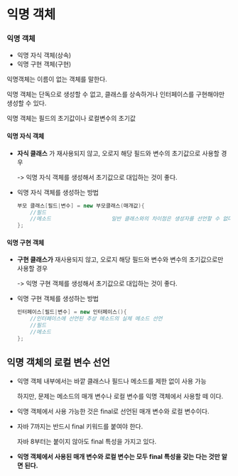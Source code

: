 # 익명 객체

### 익명 객체 

+ 익명 자식 객체(상속)
+ 익명 구현 객체(구현)



익명객체는 이름이 없는 객체를 말한다.

익명 객체는 단독으로 생성할 수 없고, 클래스를 상속하거나 인터페이스를 구현해야만 생성할 수 있다.

익명 객체는 필드의 초기값이나 로컬변수의 초기값



#### 익명 자식 객체

+ **자식 클래스** 가 재사용되지 않고, 오로지 해당 필드와 변수의 초기값으로 사용할 경우

  -> 익명 자식 객체를 생성해서 초기값으로 대입하는 것이 좋다.

+ 익명 자식 객체를 생성하는 방법

  ```java
  부모 클래스[필드|변수] = new 부모클래스(매개값){
      //필드
      //메소드                   일반 클래스와의 차이점은 생성자를 선언할 수 없다.
  };
  ```

#### 익명 구현 객체

+ **구현 클래스가** 재사용되지 않고, 오로지 해당 필드와 변수와 변수의 초기값으로만 사용할 경우

  -> 익명 구현 객체를 생성해서 초기값으로 대입하는 것이 좋다.

+ 익명 구현 객체를 생성하는 방법

  ```java
  인터페이스[필드|변수] = new 인터페이스(){
      //인터페이스에 선언된 추상 메소드의 실체 메소드 선언
      //필드
      //메소드
  };
  ```

  



## 익명 객체의 로컬 변수 선언

+ 익명 객체 내부에서는 바깥 클래스나 필드나 메소드를 제한 없이 사용 가능

  하지만, 문제는 메소드의 매개 변수나 로컬 변수를 익명 객체에서 사용할 떼 이다.

+ 익명 객체에서 사용 가능한 것은 final로 선언된 매개 변수와 로컬 변수이다.

+ 자바 7까지는 반드시 final 키워드를 붙여야 한다.

  자바 8부터는 붙이지 않아도 final 특성을 가지고 있다.

+ **익명 객체에서 사용된 매개 변수와 로컬 변수는 모두 final 특성을 갖는 다는 것만 알면 된다.**

  